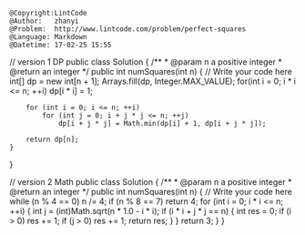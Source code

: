 ```
@Copyright:LintCode
@Author:   zhanyi
@Problem:  http://www.lintcode.com/problem/perfect-squares
@Language: Markdown
@Datetime: 17-02-25 15:55
```


// version 1 DP 
public class Solution {
    /**
     * @param n a positive integer
     * @return an integer
     */
    public int numSquares(int n) {
        // Write your code here
        int[] dp = new int[n + 1];
        Arrays.fill(dp, Integer.MAX_VALUE);
        for(int i = 0; i * i <= n; ++i)
            dp[i * i] = 1;

        for (int i = 0; i <= n; ++i)
            for (int j = 0; i + j * j <= n; ++j)
                dp[i + j * j] = Math.min(dp[i] + 1, dp[i + j * j]);

        return dp[n];
    }
}

// version 2  Math
public class Solution {
    /**
     * @param n a positive integer
     * @return an integer
     */
    public int numSquares(int n) {
        // Write your code here
        while (n % 4 == 0)
            n /= 4;
        if (n % 8 == 7)
            return 4;
        for (int i = 0; i * i <= n; ++i) {
            int j = (int)Math.sqrt(n * 1.0 - i * i);
            if (i * i + j * j == n) {
                int res = 0;
                if (i > 0)
                    res += 1;
                if (j > 0)
                    res += 1;
                return res;
            }
        }
        return 3;
    }
}